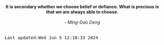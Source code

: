 
<div align="center"><b><span>It is secondary whether we choose belief or defiance. What is precious is that we are always able to choose.</span></b><br><br><i> - Ming-Dao Deng</i></div>
<br><br><kbd>Last updated:Wed Jun  5 12:10:33 2024</kbd>